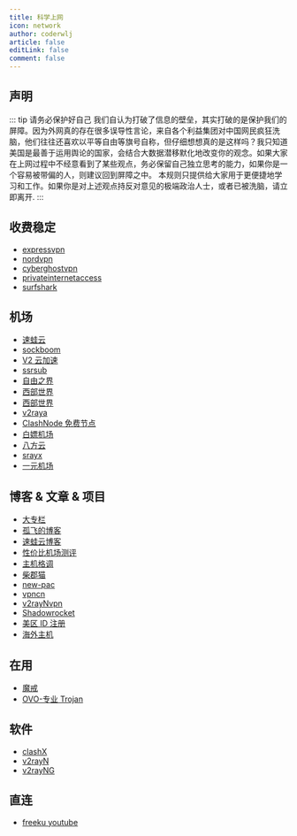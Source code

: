 ```yaml
---
title: 科学上网
icon: network
author: coderwlj
article: false
editLink: false
comment: false
---
```


## 声明

::: tip
请务必保护好自己 我们自认为打破了信息的壁垒，其实打破的是保护我们的屏障。因为外网真的存在很多误导性言论，来自各个利益集团对中国网民疯狂洗脑，他们往往还喜欢以平等自由等旗号自称，但仔细想想真的是这样吗？我只知道美国是最善于运用舆论的国家，会结合大数据潜移默化地改变你的观念。如果大家在上网过程中不经意看到了某些观点，务必保留自己独立思考的能力，如果你是一个容易被带偏的人，则建议回到屏障之中。
本规则只提供给大家用于更便捷地学习和工作。如果你是对上述观点持反对意见的极端政治人士，或者已被洗脑，请立即离开.
:::

## 收费稳定

- [expressvpn](https://www.expressvpn.com/go/home-20)
- [nordvpn](https://nordvpn.com/)
- [cyberghostvpn](https://www.cyberghostvpn.com/)
- [privateinternetaccess](https://www.privateinternetaccess.com/)
- [surfshark](https://surfshark.com/)

## 机场

- [速蛙云](https://m.ok7.icu/m/shop)
- [sockboom](https://sockboom.ac/)
- [V2 云加速](https://v2board.cc/#/login)
- [ssrsub](https://sub.ssrsub.com/#/login)
- [自由之界](https://free.moorzon.com/home/index)
- [西部世界](https://sjssr.fun/)
- [西部世界](https://xbww9056.xyz/portal/order/node)
- [v2raya](https://www.v2raya.eu.org/#/login)
- [ClashNode 免费节点](https://clashnode.com/)
- [白嫖机场](http://a100.sbs/#/dashboard)
- [八方云](https://user.bafang.vip/#/register?code=SeBjD2rn)
- [srayx](https://sub.srayx.com/#/register?code=Ly4kohLa)
- [一元机场](https://xn--4gq62f52gdss.com/#/register?code=KvZOyfYQ)

## 博客 & 文章 & 项目

- [大专栏](https://www.dazhuanlan.com/)
- [孤飞的博客](https://blog.onefly.top/)
- [速蛙云博客](https://suwav2ray.com/super_tools/)
- [性价比机场测评](https://duangks.com/archives/9/)
- [主机格调](https://zhuji.gd/)
- [柴郡猫](https://www.cheshirex.com/)
- [new-pac](https://github.com/Alvin9999/new-pac)
- [vpncn](https://github.com/vpncn/vpncn.github.io)
- [v2rayNvpn](https://github.com/githubvpn007/v2rayNvpn)
- [Shadowrocket](https://github.com/h2y/Shadowrocket-ADBlock-Rules)
- [美区 ID 注册](https://wwsj9688.xyz/pagesv2/blog/appleid.html)
- [海外主机](https://www.veidc.com/hosting)

## 在用

- [魔戒](https://mojie.buzz/#/dashboard)
- [OVO-专业 Trojan](https://ovocloud.cc/)

## 软件

- [clashX](https://github.com/yichengchen/clashX)
- [v2rayN](https://github.com/2dust/v2rayN)
- [v2rayNG](https://github.com/2dust/v2rayNG)

## 直连

- [freeku youtube](https://www.freeku.xyz/?kkl0IfBbZ=AHW2RhZCYW&GqhF=ZB&Q2R)
